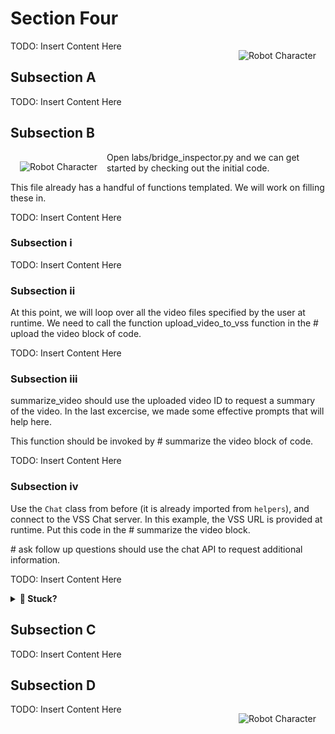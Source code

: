 # Section Four

<img src="_static/robots/blueprint.png" alt="Robot Character" style="float:right; max-width:350px;margin:15px;" />

TODO: Insert Content Here

## Subsection A

TODO: Insert Content Here

## Subsection B

<img src="_static/robots/wrench.png" alt="Robot Character" style="float:left; max-width:200px;margin:15px;" />

Open <a style="cursor: pointer;" onclick="openOrCreateFileInJupyterLab('labs/sample_file.py');"><i class="fa-brands fa-python"></i> labs/bridge_inspector.py</a> and we can get started by checking out the initial code.

This file already has a handful of functions templated. We will work on filling these in.

TODO: Insert Content Here

### Subsection i

TODO: Insert Content Here

### Subsection ii

At this point, we will loop over all the video files specified by the user at runtime. We need to call the function
<a style="cursor: pointer;" onclick="goToLineAndSelect('labs/sample_file.py', 'def upload_video_to_vss');">upload_video_to_vss</a>
function in the
<a style="cursor: pointer;" onclick="goToLineAndSelect('labs/sample_file.py', '# upload the video');"># upload the video</a> block of code.

TODO: Insert Content Here

### Subsection iii

<a style="cursor: pointer;" onclick="goToLineAndSelect('labs/sample_file.py', 'def summarize_video');">summarize_video</a> should use the uploaded video ID to request a summary of the video. In the last excercise, we made some effective prompts that will help here.

This function should be invoked by <a style="cursor: pointer;" onclick="goToLineAndSelect('labs/sample_file.py', '# summarize the video');"># summarize the video</a> block of code.

TODO: Insert Content Here

### Subsection iv

Use the `Chat` class from before (it is already imported from `helpers`), and connect to the VSS Chat server. In this example, the VSS URL is provided at runtime. Put this code in the <a style="cursor: pointer;" onclick="goToLineAndSelect('labs/sample_file.py', '# summarize the video');"># summarize the video</a> block.

<a style="cursor: pointer;" onclick="goToLineAndSelect('labs/sample_file.py', '# ask follow up questions');"># ask follow up questions</a> should use the chat API to request additional information. 

TODO: Insert Content Here

<details>
<summary><b>💢 Stuck?</b></summary>

TODO: Insert Content Here

```python
escalations = chat_client.query("List any necessary escelations for maintenance.")
priority = chat_client.query("Score the priority of this report.")
title = chat_client.query("Create a title for this report.")
emergencies = chat_client.query("Does this the bridge require immediate structural attention?")
```

</details>

## Subsection C

TODO: Insert Content Here

## Subsection D

<img src="_static/robots/tpose.png" alt="Robot Character" style="float:right; max-width:350px;margin:15px;" />

TODO: Insert Content Here
